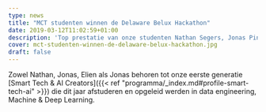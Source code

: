 ```yaml
---
type: news
title: "MCT studenten winnen de Delaware Belux Hackathon"
date: 2019-03-12T11:02:59+01:00
description: 'Top prestatie van onze studenten Nathan Segers, Jonas Pinson, Elien Knockaert en Jonas Boecquaert: zij wonnen de delaware BeLux Hackathon in de categorie "Applying Artificial Intelligence & Machine Learning "!'
cover: mct-studenten-winnen-de-delaware-belux-hackathon.jpg
draft: false
---
```


Zowel Nathan, Jonas, Elien als Jonas behoren tot onze eerste generatie [Smart Tech & AI Creators]({{< ref "programma/_index.md#profile-smart-tech-ai" >}}) die dit jaar afstuderen en opgeleid werden in data engineering, Machine & Deep Learning.
